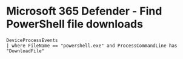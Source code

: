 # Microsoft 365 Defender - Find PowerShell file downloads

```
DeviceProcessEvents
| where FileName == "powershell.exe" and ProcessCommandLine has "DownloadFile"
```
